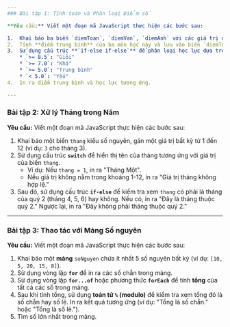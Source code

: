 ```yaml
---
### Bài tập 1: Tính toán và Phân loại Điểm số

**Yêu cầu:** Viết một đoạn mã JavaScript thực hiện các bước sau:

1.  Khai báo ba biến `diemToan`, `diemVan`, `diemAnh` với các giá trị điểm số bất kỳ (kiểu số thực, ví dụ: `7.5`, `8.0`, `6.5`).
2.  Tính **điểm trung bình** của ba môn học này và lưu vào biến `diemTrungBinh`.
3.  Sử dụng cấu trúc **`if-else if-else`** để phân loại học lực dựa trên `diemTrungBinh` theo quy tắc sau:
    * `>= 8.5`: "Giỏi"
    * `>= 7.0`: "Khá"
    * `>= 5.0`: "Trung bình"
    * `< 5.0`: "Yếu"
4.  In ra điểm trung bình và học lực tương ứng.

---
```


### Bài tập 2: Xử lý Tháng trong Năm

**Yêu cầu:** Viết một đoạn mã JavaScript thực hiện các bước sau:

1.  Khai báo một biến `thang` kiểu số nguyên, gán một giá trị bất kỳ từ 1 đến 12 (ví dụ: `3` cho tháng 3).
2.  Sử dụng cấu trúc **`switch`** để hiển thị tên của tháng tương ứng với giá trị của biến `thang`.
    * Ví dụ: Nếu `thang = 1`, in ra "Tháng Một".
    * Nếu giá trị không nằm trong khoảng 1-12, in ra "Giá trị tháng không hợp lệ."
3.  Sau đó, sử dụng cấu trúc **`if-else`** để kiểm tra xem `thang` có phải là tháng của quý 2 (tháng 4, 5, 6) hay không. Nếu có, in ra "Đây là tháng thuộc quý 2." Ngược lại, in ra "Đây không phải tháng thuộc quý 2."

---

### Bài tập 3: Thao tác với Mảng Số nguyên

**Yêu cầu:** Viết một đoạn mã JavaScript thực hiện các bước sau:

1.  Khai báo một **mảng** `soNguyen` chứa ít nhất 5 số nguyên bất kỳ (ví dụ: `[10, 5, 20, 15, 8]`).
2.  Sử dụng vòng lặp **`for`** để in ra các số chẵn trong mảng.
3.  Sử dụng vòng lặp **`for...of`** hoặc phương thức **`forEach`** để tính **tổng** của tất cả các số trong mảng.
4.  Sau khi tính tổng, sử dụng **toán tử `%` (modulo)** để kiểm tra xem tổng đó là số chẵn hay số lẻ. In ra kết quả tương ứng (ví dụ: "Tổng là số chẵn." hoặc "Tổng là số lẻ.").
5.  Tìm số lớn nhất trong mảng.